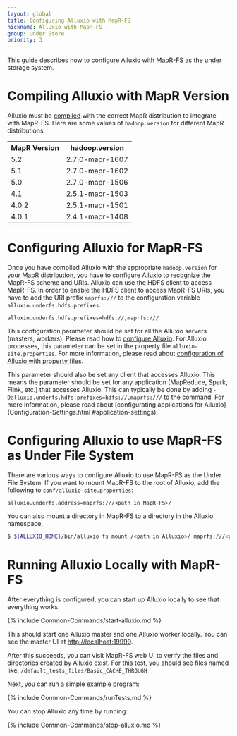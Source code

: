```yaml
---
layout: global
title: Configuring Alluxio with MapR-FS
nickname: Alluxio with MapR-FS
group: Under Store
priority: 3
---
```


This guide describes how to configure Alluxio with [MapR-FS](https://www.mapr.com/products/mapr-fs)
as the under storage system.

# Compiling Alluxio with MapR Version

Alluxio must be [compiled](Building-Alluxio-Master-Branch.html) with the correct MapR distribution
to integrate with MapR-FS. Here are some values of `hadoop.version` for different MapR
distributions:

<table class="table table-striped">
<tr><th>MapR Version</th><th>hadoop.version</th></tr>
<tr>
  <td>5.2</td>
  <td>2.7.0-mapr-1607</td>
</tr>
<tr>
  <td>5.1</td>
  <td>2.7.0-mapr-1602</td>
</tr>
<tr>
  <td>5.0</td>
  <td>2.7.0-mapr-1506</td>
</tr>
<tr>
  <td>4.1</td>
  <td>2.5.1-mapr-1503</td>
</tr>
<tr>
  <td>4.0.2</td>
  <td>2.5.1-mapr-1501</td>
</tr>
<tr>
  <td>4.0.1</td>
  <td>2.4.1-mapr-1408</td>
</tr>
</table>

# Configuring Alluxio for MapR-FS

Once you have compiled Alluxio with the appropriate `hadoop.version` for your MapR distribution, you
have to configure Alluxio to recognize the MapR-FS scheme and URIs. Alluxio can use the HDFS client
to access MapR-FS. In order to enable the HDFS client to access MapR-FS URIs, you have to add the
URI prefix `maprfs:///` to the configuration variable `alluxio.underfs.hdfs.prefixes`.

```
alluxio.underfs.hdfs.prefixes=hdfs://,maprfs:///
```

This configuration parameter should be set for all the Alluxio servers (masters, workers). Please
read how to [configure Alluxio](Configuration-Settings.html). For Alluxio processes, this parameter
can be set in the property file `alluxio-site.properties`. For more information, please read about
[configuration of Alluxio with property files](Configuration-Settings.html#property-files).

This parameter should also be set any client that accesses Alluxio. This means the parameter should
be set for any application (MapReduce, Spark, Flink, etc.) that accesses Alluxio. This can typically
be done by adding `-Dalluxio.underfs.hdfs.prefixes=hdfs://,maprfs:///` to the command. For more
information, please read about [configurating applications for Alluxio](Configuration-Settings.html
#application-settings).

# Configuring Alluxio to use MapR-FS as Under File System

There are various ways to configure Alluxio to use MapR-FS as the Under File System. If you want to
mount MapR-FS to the root of Alluxio, add the following to `conf/alluxio-site.properties`:
 
```
alluxio.underfs.address=maprfs:///<path in MapR-FS>/
```

You can also mount a directory in MapR-FS to a directory in the Alluxio namespace.

```bash
$ ${ALLUXIO_HOME}/bin/alluxio fs mount /<path in Alluxio>/ maprfs:///<path in MapR-FS>/
```

# Running Alluxio Locally with MapR-FS

After everything is configured, you can start up Alluxio locally to see that everything works.

{% include Common-Commands/start-alluxio.md %}

This should start one Alluxio master and one Alluxio worker locally. You can see the master UI at
[http://localhost:19999](http://localhost:19999).

After this succeeds, you can visit MapR-FS web UI to verify the files and directories created by
Alluxio exist. For this test, you should see files named like:
`/default_tests_files/Basic_CACHE_THROUGH`

Next, you can run a simple example program:

{% include Common-Commands/runTests.md %}

You can stop Alluxio any time by running:

{% include Common-Commands/stop-alluxio.md %}
